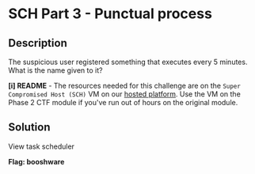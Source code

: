 # SCH Part 3 - Punctual process

## Description

The suspicious user registered something that executes every 5 minutes. What is the name given to it?

**[i] README** - The resources needed for this challenge are on the `Super Compromised Host (SCH)` VM on our [hosted platform](https://training.leveleffect.com/courses/2a4dccb7-3d5b-4312-816e-ef3728d25b67). Use the VM on the Phase 2 CTF module if you've run out of hours on the original module.



## Solution

View task scheduler 



**Flag: booshware**
